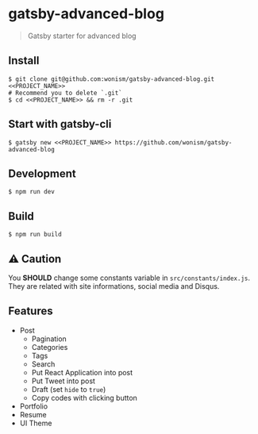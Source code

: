 # gatsby-advanced-blog

> Gatsby starter for advanced blog

## Install

```
$ git clone git@github.com:wonism/gatsby-advanced-blog.git <<PROJECT_NAME>>
# Recommend you to delete `.git`
$ cd <<PROJECT_NAME>> && rm -r .git
```

## Start with gatsby-cli

```
$ gatsby new <<PROJECT_NAME>> https://github.com/wonism/gatsby-advanced-blog
```

## Development

```
$ npm run dev
```

## Build

```
$ npm run build
```

## ⚠️ Caution

You **SHOULD** change some constants variable in `src/constants/index.js`.
They are related with site informations, social media and Disqus.

## Features

- Post
  - Pagination
  - Categories
  - Tags
  - Search
  - Put React Application into post
  - Put Tweet into post
  - Draft (set `hide` to `true`)
  - Copy codes with clicking button
- Portfolio
- Resume
- UI Theme

